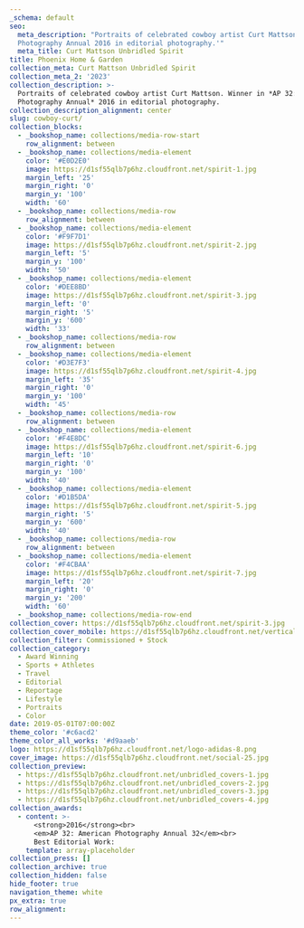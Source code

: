 ```yaml
---
_schema: default
seo:
  meta_description: "Portraits of celebrated cowboy artist Curt Mattson. Winner in 'AP 32: American
  Photography Annual 2016 in editorial photography.'"
  meta_title: Curt Mattson Unbridled Spirit
title: Phoenix Home & Garden
collection_meta: Curt Mattson Unbridled Spirit
collection_meta_2: '2023'
collection_description: >-
  Portraits of celebrated cowboy artist Curt Mattson. Winner in *AP 32: American
  Photography Annual* 2016 in editorial photography.
collection_description_alignment: center
slug: cowboy-curt/
collection_blocks:
  - _bookshop_name: collections/media-row-start
    row_alignment: between
  - _bookshop_name: collections/media-element
    color: '#E0D2E0'
    image: https://d1sf55qlb7p6hz.cloudfront.net/spirit-1.jpg
    margin_left: '25'
    margin_right: '0'
    margin_y: '100'
    width: '60'
  - _bookshop_name: collections/media-row
    row_alignment: between
  - _bookshop_name: collections/media-element
    color: '#F9F7D1'
    image: https://d1sf55qlb7p6hz.cloudfront.net/spirit-2.jpg
    margin_left: '5'
    margin_y: '100'
    width: '50'
  - _bookshop_name: collections/media-element
    color: '#DEE8BD'
    image: https://d1sf55qlb7p6hz.cloudfront.net/spirit-3.jpg
    margin_left: '0'
    margin_right: '5'
    margin_y: '600'
    width: '33'
  - _bookshop_name: collections/media-row
    row_alignment: between
  - _bookshop_name: collections/media-element
    color: '#D3E7F3'
    image: https://d1sf55qlb7p6hz.cloudfront.net/spirit-4.jpg
    margin_left: '35'
    margin_right: '0'
    margin_y: '100'
    width: '45'
  - _bookshop_name: collections/media-row
    row_alignment: between
  - _bookshop_name: collections/media-element
    color: '#F4E8DC'
    image: https://d1sf55qlb7p6hz.cloudfront.net/spirit-6.jpg
    margin_left: '10'
    margin_right: '0'
    margin_y: '100'
    width: '40'
  - _bookshop_name: collections/media-element
    color: '#D1B5DA'
    image: https://d1sf55qlb7p6hz.cloudfront.net/spirit-5.jpg
    margin_right: '5'
    margin_y: '600'
    width: '40'
  - _bookshop_name: collections/media-row
    row_alignment: between
  - _bookshop_name: collections/media-element
    color: '#F4CBAA'
    image: https://d1sf55qlb7p6hz.cloudfront.net/spirit-7.jpg
    margin_left: '20'
    margin_right: '0'
    margin_y: '200'
    width: '60'
  - _bookshop_name: collections/media-row-end
collection_cover: https://d1sf55qlb7p6hz.cloudfront.net/spirit-3.jpg
collection_cover_mobile: https://d1sf55qlb7p6hz.cloudfront.net/verticalcovers-35.jpg
collection_filter: Commissioned + Stock
collection_category:
  - Award Winning
  - Sports + Athletes
  - Travel
  - Editorial
  - Reportage
  - Lifestyle
  - Portraits
  - Color
date: 2019-05-01T07:00:00Z
theme_color: '#c6acd2'
theme_color_all_works: '#d9aaeb'
logo: https://d1sf55qlb7p6hz.cloudfront.net/logo-adidas-8.png
cover_image: https://d1sf55qlb7p6hz.cloudfront.net/social-25.jpg
collection_preview:
  - https://d1sf55qlb7p6hz.cloudfront.net/unbridled_covers-1.jpg
  - https://d1sf55qlb7p6hz.cloudfront.net/unbridled_covers-2.jpg
  - https://d1sf55qlb7p6hz.cloudfront.net/unbridled_covers-3.jpg
  - https://d1sf55qlb7p6hz.cloudfront.net/unbridled_covers-4.jpg
collection_awards:
  - content: >-
      <strong>2016</strong><br>  
      <em>AP 32: American Photography Annual 32</em><br>  
      Best Editorial Work:
    template: array-placeholder
collection_press: []
collection_archive: true
collection_hidden: false
hide_footer: true
navigation_theme: white
px_extra: true
row_alignment:
---
```

